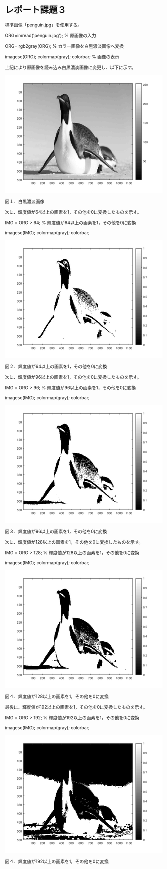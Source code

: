 # レポート課題３

標準画像「penguin.jpg」を使用する。

ORG=imread('penguin.jpg'); % 原画像の入力

ORG= rgb2gray(ORG); % カラー画像を白黒濃淡画像へ変換

imagesc(ORG); colormap(gray); colorbar; % 画像の表示

上記により原画像を読み込み白黒濃淡画像に変更し、以下に示す。

![原画像](https://github.com/broccoly009/kadai/blob/master/image/kadai3-1.png)

図１．白黒濃淡画像



次に、輝度値が64以上の画素を1，その他を0に変換したものを示す。

IMG = ORG > 64; % 輝度値が64以上の画素を1，その他を0に変換

imagesc(IMG); colormap(gray); colorbar;

![原画像](https://github.com/broccoly009/kadai/blob/master/image/kadai3-2.png)

図２．輝度値が64以上の画素を1，その他を0に変換



次に、輝度値が96以上の画素を1，その他を0に変換したものを示す。

IMG = ORG > 96; % 輝度値が96以上の画素を1，その他を0に変換

imagesc(IMG); colormap(gray); colorbar;

![原画像](https://github.com/broccoly009/kadai/blob/master/image/kadai3-3.png)

図３．輝度値が96以上の画素を1，その他を0に変換



次に、輝度値が128以上の画素を1，その他を0に変換したものを示す。

IMG = ORG > 128; % 輝度値が128以上の画素を1，その他を0に変換

imagesc(IMG); colormap(gray); colorbar;

![原画像](https://github.com/broccoly009/kadai/blob/master/image/kadai3-4.png)

図４．輝度値が128以上の画素を1，その他を0に変換



最後に、輝度値が192以上の画素を1，その他を0に変換したものを示す。

IMG = ORG > 192; % 輝度値が192以上の画素を1，その他を0に変換

imagesc(IMG); colormap(gray); colorbar;

![原画像](https://github.com/broccoly009/kadai/blob/master/image/kadai3-5.png)

図４．輝度値が192以上の画素を1，その他を0に変換


